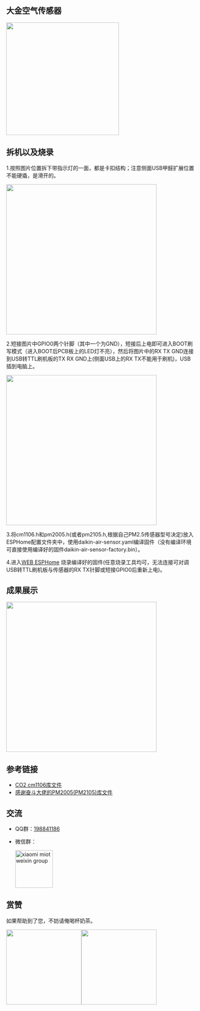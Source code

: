 ## 大金空气传感器
<img src="https://raw.githubusercontent.com/louliangsheng/daikin-air-sensor/main/BRY88AB151K.png" width="300">

## 拆机以及烧录
1.按照图片位置拆下带指示灯的一面，都是卡扣结构；注意侧面USB甲醛扩展位置不能硬撬，是滑开的。

<img src="https://raw.githubusercontent.com/louliangsheng/daikin-air-sensor/main/%E6%8B%86%E6%9C%BA.jpg" width="400">

2.短接图片中GPIO0两个针脚（其中一个为GND），短接后上电即可进入BOOT刷写模式（进入BOOT后PCB板上的LED灯不亮），然后将图片中的RX TX GND连接到USB转TTL刷机板的TX RX GND上(侧面USB上的RX TX不能用于刷机)，USB插到电脑上。

<img src="https://raw.githubusercontent.com/louliangsheng/daikin-air-sensor/main/%E7%83%A7%E5%BD%95%E6%8E%A5%E5%8F%A3.jpg" width="400">

3.将cm1106.h和pm2005.h(或者pm2105.h,根据自己PM2.5传感器型号决定)放入ESPHome配置文件夹中，使用daikin-air-sensor.yaml编译固件（没有编译环境可直接使用编译好的固件daikin-air-sensor-factory.bin）。

4.进入[WEB ESPHome](https://web.esphome.io/) 烧录编译好的固件(任意烧录工具均可，无法连接可对调USB转TTL刷机板与传感器的RX TX针脚或短接GPIO0后重新上电)。

## 成果展示

<img src="https://raw.githubusercontent.com/louliangsheng/daikin-air-sensor/main/Achievements.png" width="400">

## 参考链接
- [CO2 cm1106库文件](https://github.com/LeoDJ/ESPHome_Nodes)
- [感谢奋斗大佬的PM2005(PM2105)库文件](https://github.com/nixieclock)

## 交流
- QQ群：[198841186](https://jq.qq.com/?_wv=1027&k=lZAMn5Uo)
- 微信群：

  <img src="https://user-images.githubusercontent.com/4549099/161735971-0540ce1c-eb49-4aff-8cb3-3bdad15e22f7.png" alt="xiaomi miot weixin group" width="100">


## 赏赞
如果帮助到了您，不妨请俺喝杯奶茶。

<img src="https://raw.githubusercontent.com/louliangsheng/daikin-air-sensor/main/wechat.jpg" width="200"><img src="https://raw.githubusercontent.com/louliangsheng/daikin-air-sensor/main/alipay.jpg" width="200">
